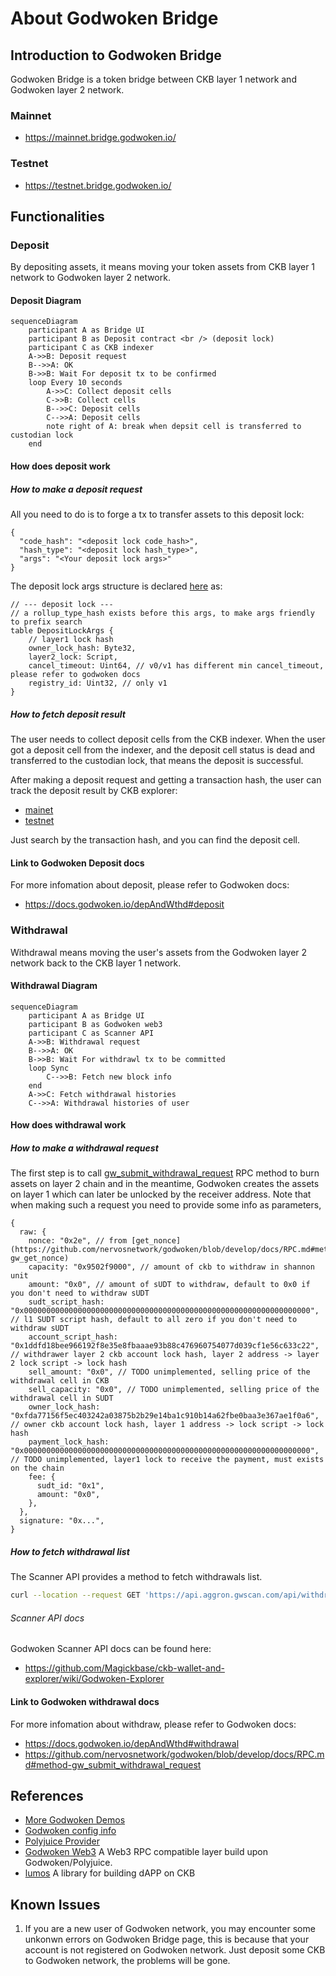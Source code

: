 # About Godwoken Bridge

## Introduction to Godwoken Bridge

Godwoken Bridge is a token bridge between CKB layer 1 network and Godwoken layer 2 network.

### Mainnet

- https://mainnet.bridge.godwoken.io/

### Testnet

- https://testnet.bridge.godwoken.io/

## Functionalities

### Deposit

By depositing assets, it means moving your token assets from CKB layer 1 network to Godwoken layer 2 network.

#### Deposit Diagram

```mermaid
sequenceDiagram
    participant A as Bridge UI
    participant B as Deposit contract <br /> (deposit lock)
    participant C as CKB indexer
    A->>B: Deposit request
    B-->>A: OK
    B->>B: Wait For deposit tx to be confirmed
    loop Every 10 seconds
        A->>C: Collect deposit cells
        C->>B: Collect cells
        B-->>C: Deposit cells
        C-->>A: Deposit cells
        note right of A: break when depsit cell is transferred to custodian lock
    end
```

#### How does deposit work

##### How to make a deposit request

All you need to do is to forge a tx to transfer assets to this deposit lock:

```json5
{
  "code_hash": "<deposit lock code_hash>",
  "hash_type": "<deposit lock hash_type>",
  "args": "<Your deposit lock args>"
}
```

The deposit lock args structure is declared [here](https://github.com/nervosnetwork/godwoken/blob/develop/crates/types/schemas/godwoken.mol#L175-L183) as:

```json5
// --- deposit lock ---
// a rollup_type_hash exists before this args, to make args friendly to prefix search
table DepositLockArgs {
    // layer1 lock hash
    owner_lock_hash: Byte32,
    layer2_lock: Script,
    cancel_timeout: Uint64, // v0/v1 has different min cancel_timeout, please refer to godwoken docs
    registry_id: Uint32, // only v1
}
```

##### How to fetch deposit result

The user needs to collect deposit cells from the CKB indexer. When the user got a deposit cell from the indexer, and the deposit cell status is dead and transferred to the custodian lock, that means the deposit is successful.

After making a deposit request and getting a transaction hash, the user can track the deposit result by CKB explorer:

- [mainet](https://explorer.nervos.org/)
- [testnet](https://pudge.explorer.nervos.org/)

Just search by the transaction hash, and you can find the deposit cell.

#### Link to Godwoken Deposit docs

For more infomation about deposit, please refer to Godwoken docs:

- https://docs.godwoken.io/depAndWthd#deposit

### Withdrawal

Withdrawal means moving the user's assets from the Godwoken layer 2 network back to the CKB layer 1 network.

#### Withdrawal Diagram

```mermaid
sequenceDiagram
    participant A as Bridge UI
    participant B as Godwoken web3
    participant C as Scanner API
    A->>B: Withdrawal request
    B-->>A: OK
    B->>B: Wait For withdrawl tx to be committed
    loop Sync
        C-->>B: Fetch new block info
    end
    A->>C: Fetch withdrawal histories
    C-->>A: Withdrawal histories of user
```

#### How does withdrawal work

##### How to make a withdrawal request

The first step is to call [gw_submit_withdrawal_request](https://github.com/nervosnetwork/godwoken/blob/develop/docs/RPC.md#method-gw_submit_withdrawal_request) RPC method to burn assets on layer 2 chain
and in the meantime, Godwoken creates the assets on layer 1 which can later be unlocked by the receiver address.
Note that when making such a request you need to provide some info as parameters,

```json5
{
  raw: {
    nonce: "0x2e", // from [get_nonce](https://github.com/nervosnetwork/godwoken/blob/develop/docs/RPC.md#method-gw_get_nonce)
    capacity: "0x9502f9000", // amount of ckb to withdraw in shannon unit
    amount: "0x0", // amount of sUDT to withdraw, default to 0x0 if you don't need to withdraw sUDT
    sudt_script_hash: "0x0000000000000000000000000000000000000000000000000000000000000000", // l1 SUDT script hash, default to all zero if you don't need to withdraw sUDT
    account_script_hash: "0x1ddfd18bee966192f8e35e8fbaaae93b88c476960754077d039cf1e56c633c22", // withdrawer layer 2 ckb account lock hash, layer 2 address -> layer 2 lock script -> lock hash
    sell_amount: "0x0", // TODO unimplemented, selling price of the withdrawal cell in CKB
    sell_capacity: "0x0", // TODO unimplemented, selling price of the withdrawal cell in SUDT
    owner_lock_hash: "0xfda77156f5ec403242a03875b2b29e14ba1c910b14a62fbe0baa3e367ae1f0a6", // owner ckb account lock hash, layer 1 address -> lock script -> lock hash
    payment_lock_hash: "0x0000000000000000000000000000000000000000000000000000000000000000", // TODO unimplemented, layer1 lock to receive the payment, must exists on the chain
    fee: {
      sudt_id: "0x1",
      amount: "0x0",
    },
  },
  signature: "0x...",
}
```

##### How to fetch withdrawal list

The Scanner API provides a method to fetch withdrawals list.

```sh
curl --location --request GET 'https://api.aggron.gwscan.com/api/withdrawal_histories?owner_lock_hash=<Your Owner Lock Hash>'
```

###### Scanner API docs

Godwoken Scanner API docs can be found here:

- https://github.com/Magickbase/ckb-wallet-and-explorer/wiki/Godwoken-Explorer

#### Link to Godwoken withdrawal docs

For more infomation about withdraw, please refer to Godwoken docs:

- https://docs.godwoken.io/depAndWthd#withdrawal
- https://github.com/nervosnetwork/godwoken/blob/develop/docs/RPC.md#method-gw_submit_withdrawal_request

## References

- [More Godwoken Demos](https://github.com/classicalliu/gw-demos)
- [Godwoken config info](https://github.com/nervosnetwork/godwoken-info/)
- [Polyjuice Provider](https://github.com/nervosnetwork/polyjuice-provider)
- [Godwoken Web3](https://github.com/nervosnetwork/godwoken-web3#godwoken-web3-api) A Web3 RPC compatible layer build upon Godwoken/Polyjuice.
- [lumos](https://github.com/nervosnetwork/lumos) A library for building dAPP on CKB

## Known Issues

1. If you are a new user of Godwoken network, you may encounter some unkonwn errors on Godwoken Bridge page, this is because that your account is not registered on Godwoken network. Just deposit some CKB to Godwoken network, the problems will be gone.
